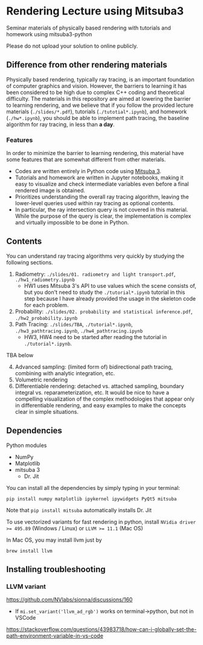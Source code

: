 # Rendering Lecture using Mitsuba3
Seminar materials of physically based rendering with tutorials and homework using mitsuba3-python

Please do not upload your solution to online publicly.



## Difference from other rendering materials

Physically based rendering, typically ray tracing, is an important foundation of computer graphics and vision. However, the barriers to learning it has been considered to be high due to complex C++ coding and theoretical difficulty. The materials in this repository are aimed at lowering the barrier to learning rendering, and we believe that if you follow the provided lecture materials (`./slides/*.pdf`), tutorials (`./tutotial*.ipynb`), and homework (`./hw*.ipynb`), you should be able to implement path tracing, the baseline algorithm for ray tracing, in less than **a day**.



### Features

In order to minimize the barrier to learning rendering, this material have some features that are somewhat different from other materials.



* Codes are written entirely in Python code using [Mitsuba 3](https://www.mitsuba-renderer.org/).
* Tutorials and homework are written in Jupyter notebooks, making it easy to visualize and check intermediate variables even before a final rendered image is obtained.
* Prioritizes understanding the overall ray tracing algorithm, leaving the lower-level queries used within ray tracing as optional contents. 
* In particular, the ray intersection query is not covered in this material. While the purpose of the query is clear, the implementation is complex and virtually impossible to be done in Python.



## Contents

You can understand ray tracing algorithms very quickly by studying the following sections.

1. Radiometry: `./slides/01. radiometry and light transport.pdf`, `./hw1_radiometry.ipynb`
   * HW1 uses Mitsuba 3's API to use values which the scene consists of, but you don't need to study the `./tutorial*.ipynb` tutorial in this step because I have already provided the usage in the skeleton code for each problem.
2. Probability: `./slides/02. probability and statistical inference.pdf`, `./hw2_probability.ipynb`
3. Path Tracing: `./slides/TBA`, `./tutorial*.ipynb`, `./hw3_pathtracing.ipynb`, `./hw4_pathtracing.ipynb`
   * HW3, HW4 need to be started after reading the tutorial in `./tutorial*.ipynb`.



TBA below

4. Advanced sampling: (limited form of) bidirectional path tracing, combining with analytic integration, etc.
5. Volumetric rendering
6. Differentiable rendering: detached vs. attached sampling, boundary integral vs. reparameterization, etc. It would be nice to have a compelling visualization of the complex methodologies that appear only in differentiable rendering, and easy examples to make the concepts clear in simple situations.

## Dependencies

Python modules

* NumPy
* Matplotlib
* mitsuba 3
  * Dr. Jit


You can install all the dependencies by simply typing in your terminal:

`pip install numpy matplotlib ipykernel ipywidgets PyQt5 mitsuba`

Note that `pip install mitsuba` automatically installs Dr. Jit



To use vectorized variants for fast rendering in python, install `NVidia driver >= 495.89` (Windows / Linux) or `LLVM >= 11.1` (Mac OS)

In Mac OS, you may install llvm just by

`brew install llvm`



## Installing troubleshooting

### LLVM variant

https://github.com/NVlabs/sionna/discussions/160



* If `mi.set_variant('llvm_ad_rgb')` works on terminal->python, but not in VSCode

https://stackoverflow.com/questions/43983718/how-can-i-globally-set-the-path-environment-variable-in-vs-code
